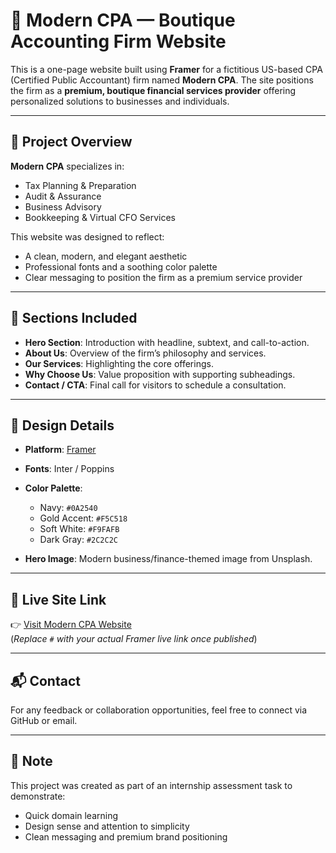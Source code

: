 # 🌟 Modern CPA — Boutique Accounting Firm Website

This is a one-page website built using **Framer** for a fictitious US-based CPA (Certified Public Accountant) firm named **Modern CPA**. The site positions the firm as a **premium, boutique financial services provider** offering personalized solutions to businesses and individuals.

---

## 📌 Project Overview

**Modern CPA** specializes in:
- Tax Planning & Preparation
- Audit & Assurance
- Business Advisory
- Bookkeeping & Virtual CFO Services

This website was designed to reflect:
- A clean, modern, and elegant aesthetic
- Professional fonts and a soothing color palette
- Clear messaging to position the firm as a premium service provider

---

## 📑 Sections Included

- **Hero Section**: Introduction with headline, subtext, and call-to-action.
- **About Us**: Overview of the firm’s philosophy and services.
- **Our Services**: Highlighting the core offerings.
- **Why Choose Us**: Value proposition with supporting subheadings.
- **Contact / CTA**: Final call for visitors to schedule a consultation.

---

## 🎨 Design Details

- **Platform**: [Framer](https://www.framer.com/)
- **Fonts**: Inter / Poppins
- **Color Palette**:
  - Navy: `#0A2540`
  - Gold Accent: `#F5C518`
  - Soft White: `#F9FAFB`
  - Dark Gray: `#2C2C2C`

- **Hero Image**: Modern business/finance-themed image from Unsplash.

---

## 📎 Live Site Link

👉 [Visit Modern CPA Website](https://content-instance-438964.framer.app/)  
(*Replace `#` with your actual Framer live link once published*)

---

## 📬 Contact

For any feedback or collaboration opportunities, feel free to connect via GitHub or email.

---

## 📌 Note

This project was created as part of an internship assessment task to demonstrate:
- Quick domain learning
- Design sense and attention to simplicity
- Clean messaging and premium brand positioning

